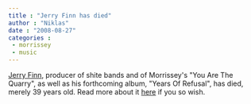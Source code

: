 ```yaml
---
title : "Jerry Finn has died"
author : "Niklas"
date : "2008-08-27"
categories : 
 - morrissey
 - music
---
```


[Jerry Finn](http://en.wikipedia.org/wiki/Jerry_Finn), producer of shite bands and of Morrissey's "You Are The Quarry", as well as his forthcoming album, "Years Of Refusal", has died, merely 39 years old. Read more about it [here](http://www.mtv.com/news/articles/1593423/20080825/afi.jhtml) if you so wish.
